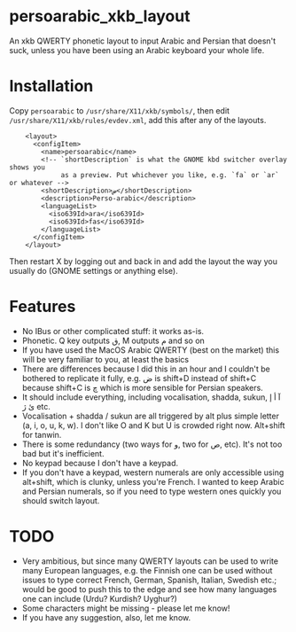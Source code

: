 # persoarabic_xkb_layout
An xkb QWERTY phonetic layout to input Arabic and Persian that
doesn't suck, unless you have been using an Arabic keyboard
your whole life.

# Installation
Copy `persoarabic` to `/usr/share/X11/xkb/symbols/`, then edit
`/usr/share/X11/xkb/rules/evdev.xml`, add this after any of the
layouts.

```
    <layout>
      <configItem>
        <name>persoarabic</name>
        <!-- `shortDescription` is what the GNOME kbd switcher overlay shows you 
             as a preview. Put whichever you like, e.g. `fa` or `ar` or whatever -->
        <shortDescription>ض</shortDescription>
        <description>Perso-arabic</description>
        <languageList>
          <iso639Id>ara</iso639Id>
          <iso639Id>fas</iso639Id>
        </languageList>
      </configItem>
    </layout>
```

Then restart X by logging out and back in and add the layout 
the way you usually do (GNOME settings or anything else).

# Features

* No IBus or other complicated stuff: it works as-is.
* Phonetic. Q key outputs ق, M outputs م and so on
* If you have used the MacOS Arabic QWERTY (best on the market)
  this will be very familiar to you, at least the basics
* There are differences because I did this in an hour and
  I couldn't be bothered to replicate it fully, e.g. ض is
  shift+D instead of shift+C because shift+C is چ which is
  more sensible for Persian speakers.
* It should include everything, including vocalisation,
  shadda, sukun, آ أ إ ئ ژ etc.
* Vocalisation + shadda / sukun are all triggered by alt plus
  simple letter (a, i, o, u, k, w). I don't like O and K
  but U is crowded right now. Alt+shift for tanwin.
* There is some redundancy (two ways for و, two for ص, etc).
  It's not too bad but it's inefficient.
* No keypad because I don't have a keypad.
* If you don't have a keypad, western numerals are only
  accessible using alt+shift, which is clunky, unless you're
  French. I wanted to keep Arabic and Persian numerals, so
  if you need to type western ones quickly you should switch
  layout.
  
# TODO

* Very ambitious, but since many QWERTY layouts can be used to
  write many European languages, e.g. the Finnish one can be
  used without issues to type correct French, German, Spanish,
  Italian, Swedish etc.; would be good to push this to the 
  edge and see how many languages one can include (Urdu?
  Kurdish? Uyghur?)
* Some characters might be missing - please let me know!
* If you have any suggestion, also, let me know.
